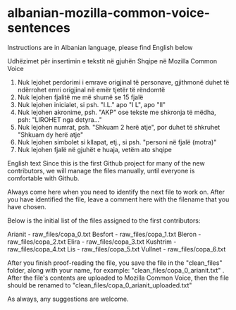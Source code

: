 # albanian-mozilla-common-voice-sentences
Instructions are in Albanian language, please find English below

Udhëzimet për insertimin e tekstit në gjuhën Shqipe në Mozilla Common Voice

1. Nuk lejohet perdorimi i emrave origjinal të personave, gjithmonë duhet të ndërrohet emri origjinal në emër tjetër të rëndomtë
2. Nuk lejohen fjalitë me më shumë se 15 fjalë
3. Nuk lejohen inicialet, si psh. "I.L." apo "I L", apo "Il"
4. Nuk lejohen akronime, psh. "AKP" ose tekste me shkronja të mëdha, psh: "LIROHET nga detyra..."
5. Nuk lejohen numrat, psh. "Shkuam 2 herë atje", por duhet të shkruhet "Shkuam dy herë atje"
6. Nuk lejohen simbolet si kllapat, etj., si psh. "personi në fjalë (motra)"
7. Nuk lejohen fjalë në gjuhët e huaja, vetëm ato shqipe

English text
Since this is the first Github project for many of the new contributors, we will manage the files manually, until everyone is comfortable with Github.

Always come here when you need to identify the next file to work on. After you have identified the file, leave a comment here with the filename that you have chosen.

Below is the initial list of the files assigned to the first contributors:

Arianit - raw_files/copa_0.txt
Besfort - raw_files/copa_1.txt
Bleron - raw_files/copa_2.txt
Elira - raw_files/copa_3.txt
Kushtrim - raw_files/copa_4.txt
Lis - raw_files/copa_5.txt
Vullnet - raw_files/copa_6.txt

After you finish proof-reading the file, you save the file in the "clean_files" folder, along with your name, for example: "clean_files/copa_0_arianit.txt" . After the file's contents are uploaded to Mozilla Common Voice, then the file should be renamed to "clean_files/copa_0_arianit_uploaded.txt"

As always, any suggestions are welcome.
